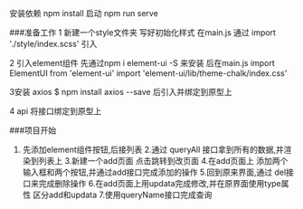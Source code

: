 安装依赖
npm install
启动
npm run serve

###准备工作
1 新建一个style文件夹
  写好初始化样式 在main.js  通过 import './style/index.scss' 引入

2 引入element组件
 先通过npm i element-ui -S  来安装
 后在main.js     import ElementUI from 'element-ui'
                 import 'element-ui/lib/theme-chalk/index.css'

3安装 axios
    $ npm install axios --save
    后引入并绑定到原型上

4 api
将接口绑定到原型上

###项目开始
1. 先添加element组件按钮,后接列表
2.通过 queryAll 接口拿到所有的数据,并渲染到列表上
3.新建一个add页面 点击跳转到改页面
4.在add页面上 添加两个输入框和两个按钮,并通过add接口完成添加的操作
5.回到原来界面,通过 del接口来完成删除操作
6.在add页面上用updata完成修改,并在原界面使用type属性 区分add和updata
7.使用queryName接口完成查询 

